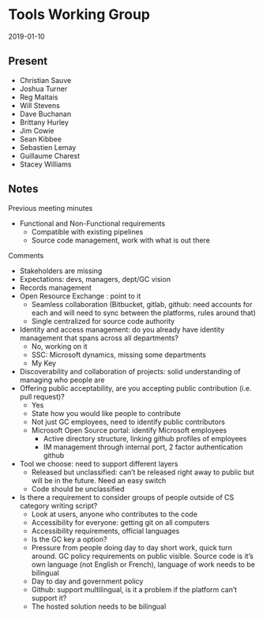 # Tools Working Group
2019-01-10

## Present
* Christian Sauve
* Joshua Turner
* Reg Maltais
* Will Stevens
* Dave Buchanan 
* Brittany Hurley
* Jim Cowie
* Sean Kibbee
* Sebastien Lemay 
* Guillaume Charest 
* Stacey Williams 

## Notes

Previous meeting minutes 

* Functional and Non-Functional requirements 
  * Compatible with existing pipelines 
  * Source code management, work with what is out there 
  
Comments
* Stakeholders are missing 
* Expectations: devs, managers, dept/GC vision 
* Records management
* Open Resource Exchange : point to it 
  * Seamless collaboration (Bitbucket, gitlab, github: need accounts for each and will need to sync between the platforms, rules around that)
  * Single centralized for source code authority 
* Identity and access management: do you already have identity management that spans across all departments?
  * No, working on it 
  * SSC: Microsoft dynamics, missing some departments
  * My Key
* Discoverability and collaboration of projects: solid understanding of managing who people are
* Offering public acceptability, are you accepting public contribution (i.e. pull request)?
  * Yes 
  * State how you would like people to contribute
  * Not just GC employees, need to identify public contributors
  * Microsoft Open Source portal:  identify Microsoft employees 
    * Active directory structure, linking github profiles of employees 
    * IM management through internal port, 2 factor authentication github
* Tool we choose: need to support different layers 
  * Released but unclassified: can’t be released right away to public but will be in the future. Need an easy switch 
  * Code should be unclassified 
* Is there a requirement to consider groups of people outside of CS category writing script?
  * Look at users, anyone who contributes to the code 
  * Accessibility for everyone: getting git on all computers 
  * Accessibility requirements, official languages 
  * Is the GC key a option?
  * Pressure from people doing day to day short work, quick turn around. GC policy requirements on public visible. Source code is it’s own language (not English or French), language of work needs to be bilingual 
  * Day to day and government policy 
  * Github: support multilingual, is it a problem if the platform can’t support it?
  * The hosted solution needs to be bilingual 



